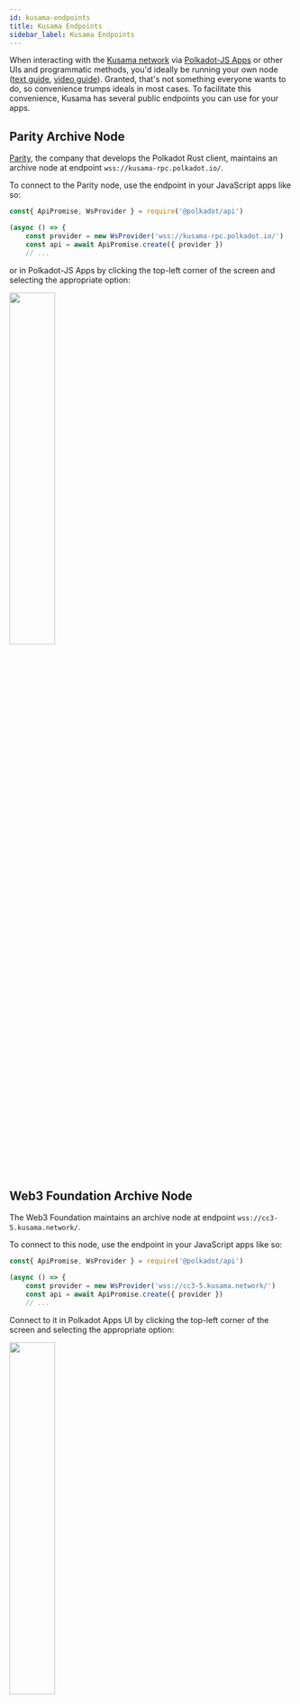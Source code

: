 ```yaml
---
id: kusama-endpoints
title: Kusama Endpoints
sidebar_label: Kusama Endpoints
---
```


When interacting with the [Kusama network][] via [Polkadot-JS Apps][] or other UIs and programmatic
methods, you'd ideally be running your own node ([text guide](maintain-sync),
[video guide](https://www.youtube.com/watch?v=31DdfcxbAVs)). Granted, that's not something everyone
wants to do, so convenience trumps ideals in most cases. To facilitate this convenience, Kusama has
several public endpoints you can use for your apps.

## Parity Archive Node

[Parity][], the company that develops the Polkadot Rust client, maintains an archive node at
endpoint `wss://kusama-rpc.polkadot.io/`.

To connect to the Parity node, use the endpoint in your JavaScript apps like so:

```javascript
const{ ApiPromise, WsProvider } = require('@polkadot/api')

(async () => {
    const provider = new WsProvider('wss://kusama-rpc.polkadot.io/')
    const api = await ApiPromise.create({ provider })
    // ...
```

or in Polkadot-JS Apps by clicking the top-left corner of the screen and selecting the appropriate
option:

<img src="/img/endpoints/kusama_endpoint_parity.png" width=40%/>

## Web3 Foundation Archive Node

The Web3 Foundation maintains an archive node at endpoint `wss://cc3-5.kusama.network/`.

To connect to this node, use the endpoint in your JavaScript apps like so:

```javascript
const{ ApiPromise, WsProvider } = require('@polkadot/api')

(async () => {
    const provider = new WsProvider('wss://cc3-5.kusama.network/')
    const api = await ApiPromise.create({ provider })
    // ...
```

Connect to it in Polkadot Apps UI by clicking the top-left corner of the screen and selecting the
appropriate option:

<img src="/img/endpoints/kusama_endpoint_web3.png" width=40%/>

[kusama network]: https://kusama.network
[parity]: https://parity.io
[polkadot-js apps]: https://polkadot.js.org/apps
